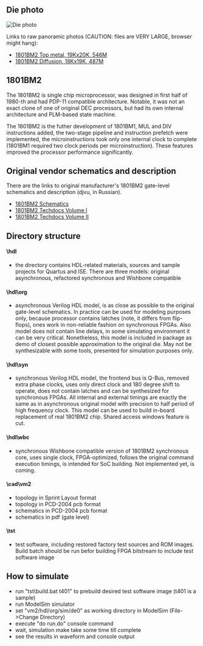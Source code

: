 ## Die photo

![Die photo](/vm2/img/vm2a.jpg)

Links to raw panoramic photos (CAUTION: files are VERY LARGE, browser might hang):
- [1801BM2 Top metal, 19Kx20K, 546M](http://www.1801bm1.com/files/retro/1801/images/vm2a-met.jpg)
- [1801BM2 Diffusion, 18Kx19K, 487M](http://www.1801bm1.com/files/retro/1801/images/vm2a-dif.jpg)

## 1801BM2

The 1801BM2 is single chip microprocessor, was designed in first half of 1980-th and
had PDP-11 compatible architecture. Notable, it was not an exact clone of one of original
DEC processors, but had its own internal architecture and PLM-based state machine. 

The 1801BM2 is the futher development of 1801BM1, MUL and DIV instructions added, the
two-stage pipeline and instruction prefetch were implemented, the microinstructions
took only one internal clock to complete (1801BM1 required two clock periods per
microinstruction). These features improved the processor performance significantly.

## Original vendor schematics and description
There are the links to original manufacturer's 1801BM2 gate-level schematics and description (djvu, in Russian).
- [1801BM2 Schematics](http://www.1801bm1.com/files/retro/1801/vm2/Doc/1801BM2_schematics.djvu)
- [1801BM2 Techdocs Volume I](http://www.1801bm1.com/files/retro/1801/vm2/Doc/1801BM2_description_vol1.djvu)
- [1801BM2 Techdocs Volume II](http://www.1801bm1.com/files/retro/1801/vm2/Doc/1801BM2_description_vol2.djvu)

## Directory structure
#### \hdl
- the directory contains HDL-related materials, sources and sample projects for Quartus and ISE.
There are three models: original asynchronous, refactored synchronous and Wishbone compatible

#### \hdl\org
- asynchronous Verilog HDL model, is as close as possible to the original gate-level schematics.
In practice can be used for modeling purposes only, because processor contains latches (note,
it differs from flip-flops), ones work in non-reliable fashion on synchronous FPGAs. Also model
does not contain line delays, in some simulating environment it can be very critical. Nonetheless,
this model is included in package as demo of closest possible approximation to the original die.
May not be synthesizable with some tools, presented for simulation purposes only.

#### \hdl\syn
- synchronous Verilog HDL model, the frontend bus is Q-Bus, removed extra phase clocks, uses only
direct clock and 180 degree shift to operate, does not contain latches and can be synthesized for
synchronous FPGAs. All internal and external timings are exactly the same as in asynchronous
original model with precision to half period of high frequency clock. This model can be used
to build in-board replacement of real 1801BM2 chip. Shared access windows feature is cut.

#### \hdl\wbc
- synchronous Wishbone compatible version of 1801BM2 synchronous core, uses single clock,
FPGA-optimized, follows the original command execution timings, is intended for SoC building.
Not implemented yet, is coming.

#### \cad\vm2    
- topology in Sprint Layout format
- topology in PCD-2004 pcb format
- schematics in PCD-2004 pcb format
- schematics in pdf (gate level)

#### \tst
- test software, including restored factory test sources and ROM images. Build batch should
be run befor building FPGA bitstream to include test software image

## How to simulate
- run "tst\build.bat t401" to prebuild desired test software image (t401 is a sample)
- run ModelSim simulator
- set "vm2/hdl/org/sim/de0" as working directory in ModelSim (File->Change Directory)
- execute "do run.do" console command
- wait, simulation make take some time till complete
- see the results in waveform and console output

